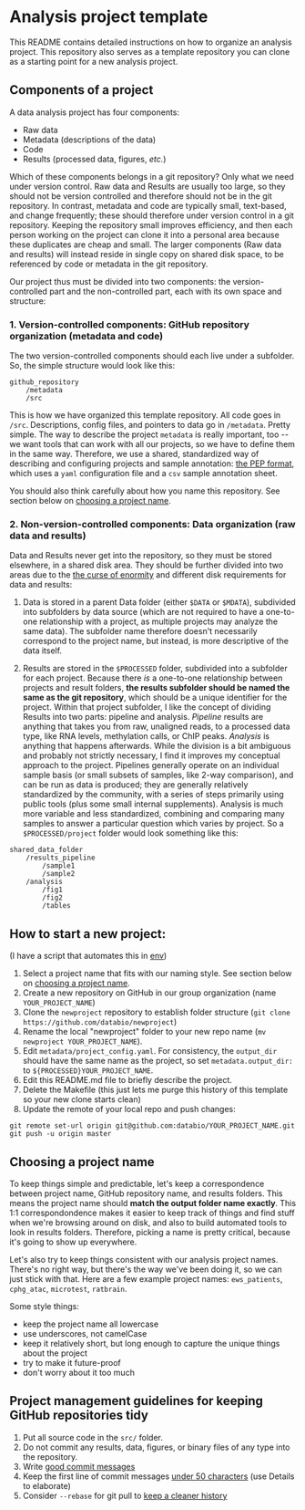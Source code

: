 # Analysis project template

This README contains detailed instructions on how to organize an analysis project. This repository also serves as a template repository you can clone as a starting point for a new analysis project.

## Components of a project

A data analysis project has four components:

* Raw data
* Metadata (descriptions of the data)
* Code
* Results (processed data, figures, *etc.*)

Which of these components belongs in a git repository? Only what we need under version control. Raw data and Results are usually too large, so they should not be version controlled and therefore should not be in the git repository. In contrast, metadata and code are typically small, text-based, and change frequently; these should therefore under version control in a git repository. Keeping the repository small improves efficiency, and then each person working on the project can clone it into a personal area because these duplicates are cheap and small. The larger components (Raw data and results) will instead reside in single copy on shared disk space, to be referenced by code or metadata in the git repository. 

Our project thus must be divided into two components: the version-controlled part and the non-controlled part, each with its own space and structure:

### 1. Version-controlled components: GitHub repository organization (metadata and code)

The two version-controlled components should each live under a subfolder. So, the simple structure would look like this:

```
github_repository
	/metadata
	/src
```

This is how we have organized this template repository. All code goes in `/src`. Descriptions, config files, and pointers to data go in `/metadata`. Pretty simple. The way to describe the project `metadata` is really important, too -- we want tools that can work with all our projects, so we have to define them in the same way. Therefore, we use a shared, standardized way of describing and configuring projects and sample annotation: [the PEP format](http://pepkit.github.io), which uses a `yaml` configuration file and a `csv` sample annotation sheet.

You should also think carefully about how you name this repository. See section below on [choosing a project name](#choosing-a-project-name).

### 2. Non-version-controlled components: Data organization (raw data and results)

Data and Results never get into the repository, so they must be stored elsewhere, in a shared disk area. They should be further divided into two areas due to the [the curse of enormity](http://databio.org/posts/curse_of_enormity.html) and different disk requirements for data and results:

1. Data is stored in a parent Data folder (either `$DATA` or `$MDATA`), subdivided into subfolders by data source (which are not required to have a one-to-one relationship with a project, as multiple projects may analyze the same data). The subfolder name therefore doesn't necessarily correspond to the project name, but instead, is more descriptive of the data itself.

2. Results are stored in the `$PROCESSED` folder, subdivided into a subfolder for each project. Because there *is* a one-to-one relationship between projects and result folders, **the results subfolder should be named the same as the git repository**, which should be a unique identifier for the project. Within that project subfolder, I like the concept of dividing Results into two parts: pipeline and analysis.  _Pipeline_ results are anything that takes you from raw, unaligned reads, to a processed data type, like RNA levels, methylation calls, or ChIP peaks. _Analysis_ is anything that happens afterwards. While the division is a bit ambiguous and probably not strictly necessary, I find it improves my conceptual approach to the project. Pipelines generally operate on an individual sample basis (or small subsets of samples, like 2-way comparison), and can be run as data is produced; they are generally relatively standardized by the community, with a series of steps primarily using public tools (plus some small internal supplements). Analysis is much more variable and less standardized, combining and comparing many samples to answer a particular question which varies by project. So a `$PROCESSED/project` folder would look something like this:
```
shared_data_folder
	/results_pipeline
		/sample1
		/sample2
	/analysis
		/fig1
		/fig2
		/tables
```


## How to start a new project:

(I have a script that automates this in [env](https://github.com/nsheff/env/blob/master/bin/newproject.sh))

1. Select a project name that fits with our naming style. See section below on [choosing a project name](#choosing-a-project-name).
2. Create a new repository on GitHub in our group organization (name `YOUR_PROJECT_NAME`)
3. Clone the `newproject` repository to establish folder structure (`git clone https://github.com/databio/newproject`)
4. Rename the local "newproject" folder to your new repo name (`mv newproject YOUR_PROJECT_NAME`).
5. Edit `metadata/project_config.yaml`. For consistency, the `output_dir` should have the same name as the project, so set `metadata.output_dir:` to `${PROCESSED}YOUR_PROJECT_NAME`. 
6. Edit this README.md file to briefly describe the project.
7. Delete the Makefile (this just lets me purge this history of this template so your new clone starts clean)
8. Update the remote of your local repo and push changes:

```
git remote set-url origin git@github.com:databio/YOUR_PROJECT_NAME.git
git push -u origin master
```

## Choosing a project name

To keep things simple and predictable, let's keep a correspondence between project name, GitHub repository name, and results folders. This means the project name should **match the output folder name exactly**. This 1:1 correspondondence makes it easier to keep track of things and find stuff when we're browsing around on disk, and also to build automated tools to look in results folders. Therefore, picking a name is pretty critical, because it's going to show up everywhere.

Let's also try to keep things consistent with our analysis project names. There's no right way, but there's the way we've been doing it, so we can just stick with that. Here are a few example project names:  `ews_patients`, `cphg_atac`, `microtest`, `ratbrain`.

Some style things:

* keep the project name all lowercase
* use underscores, not camelCase
* keep it relatively short, but long enough to capture the unique things about the project
* try to make it future-proof
* don't worry about it too much


## Project management guidelines for keeping GitHub repositories tidy

1. Put all source code in the `src/` folder.
2. Do not commit any results, data, figures, or binary files of any type into the repository.
3. Write [good commit messages](https://gist.github.com/nsheff/868f88bdca529e4a32377e8279dae826)
4. Keep the first line of commit messages [under 50 characters](http://tbaggery.com/2008/04/19/a-note-about-git-commit-messages.html) (use Details to elaborate)
5. Consider `--rebase` for git pull to [keep a cleaner history](http://git-scm.com/book/en/v2/Git-Branching-Rebasing)
